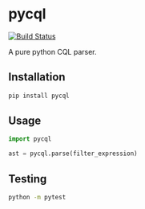 # pycql

[![Build Status](https://travis-ci.org/EOxServer/pycql.svg?branch=master)](https://travis-ci.org/EOxServer/pycql)

A pure python CQL parser.

## Installation

```bash
pip install pycql
```

## Usage

```python
import pycql

ast = pycql.parse(filter_expression)
```

## Testing

```bash
python -m pytest
```